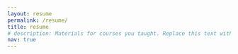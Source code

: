 ```yaml
---
layout: resume
permalink: /resume/
title: resume
# description: Materials for courses you taught. Replace this text with your description.
nav: true
---
```


